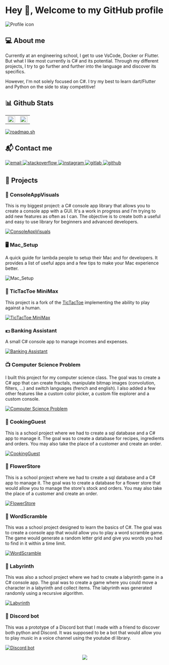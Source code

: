 # Hey 👋, Welcome to my GitHub profile

![Profile icon](ressources/profile_logo.png)
  
## 💻 About me

Currently at an engineering school, I get to use VsCode, Docker or Flutter. But what I like most currently is C# and its potential.
Through my different projects, I try to go further and further into the language and discover its specifics.

However, I'm not solely focused on C#. I try my best to learn dart/Flutter and Python on the side to stay competitive!  
  
## 📊 Github Stats

<table>
    <tr>
        <td valign="top" width="50%">
            <img src="https://github-readme-stats.vercel.app/api?username=MorganKryze&show_icons=true&count_private=true&hide_border=true" align="left" style="width: 100%" />
        </td>
        <td valign="top" width="50%">
            <img src="https://github-readme-stats.vercel.app/api/top-langs/?username=MorganKryze&hide_border=true&layout=compact" align="left" style="width: 100%" />
        </td>
    </tr>
</table>  

[![roadmap.sh](https://api.roadmap.sh/v1-badge/wide/64e8b055b128dce3cb755b76?variant=light&roadmaps=flutter%2Cpython%2Csql%2Cdocker)](https://roadmap.sh)

## 📬 Contact me

<a href="mailto:morgan@kodelab.fr" target="_blank">
    <img src="https://img.shields.io/badge/email-%23D14836.svg?&style=for-the-badge&logo=gmail&logoColor=white" alt="email" style="margin-bottom: 5px;" />
</a>

<a href="https://stackoverflow.com/users/MorganK" target="_blank">
    <img src=https://img.shields.io/badge/stackoverflow-%23F28032.svg?&style=for-the-badge&logo=stackoverflow&logoColor=white alt=stackoverflow style="margin-bottom: 5px;" />
</a>

<a href="https://instagram.com/morgan.krz" target="_blank">
    <img src=https://img.shields.io/badge/instagram-%23000000.svg?&style=for-the-badge&logo=instagram&logoColor=white alt=instagram style="margin-bottom: 5px;" />
</a>

<a href="https://gitlab.com/MorganKryze" target="_blank">
    <img src=https://img.shields.io/badge/gitlab-330F63.svg?&style=for-the-badge&logo=gitlab&logoColor=white alt=gitlab style="margin-bottom: 5px;" />
</a>

<a href="https://github.com/MorganKryze" target="_blank">
    <img src=https://img.shields.io/badge/github-%2324292e.svg?&style=for-the-badge&logo=github&logoColor=white alt=github style="margin-bottom: 5px;" />
</a>

## 📁 Projects

### 🌄 ConsoleAppVisuals

This is my biggest project: a C# console app library that allows you to create a console app with a GUI. It's a work in progress and I'm trying to add new features as often as I can. The objective is to create both a useful and easy to use library for beginners and advanced developers.

[![ConsoleAppVisuals](ressources/presentation.gif)](https://github.com/MorganKryze/ConsoleAppVisuals)

### 🖥️ Mac_Setup

A quick guide for lambda people to setup their Mac and for developers. It provides a list of useful apps and a few tips to make your Mac experience better.

![Mac_Setup](ressources/setup.png)

### 📝 TicTacToe MiniMax

This project is a fork of the [TicTacToe](https://github.com/Cledersonbc/tic-tac-toe-minimax) implementing the ability to play against a human.

[![TicTacToe MiniMax](ressources/minimax.png)](https://github.com/MorganKryze/tic-tac-toe-minimax)

### 💵 Banking Assistant

A small C# console app to manage incomes and expenses.

[![Banking Assistant](ressources/bank.png)](https://github.com/MorganKryze/BankingAssistant)

### 📺 Computer Science Problem

I built this project for my computer science class. The goal was to create a C# app that can create fractals, manipulate bitmap images (convolution, filters, ...) and switch languages (french and english). I also added a few other features like a custom color picker, a custom file explorer and a custom console.

[![Computer Science Problem](ressources/csp.png)](https://github.com/MorganKryze/Computer_Science_Problem)

### 🥣 CookingGuest

This is a school project where we had to create a sql database and a C# app to manage it. The goal was to create a database for recipes, ingredients and orders. You may also take the place of a customer and create an order.

[![CookingGuest](ressources/cookinguest.png)](https://github.com/MorganKryze/CookinGuest)

### 🌹 FlowerStore

This is a school project where we had to create a sql database and a C# app to manage it. The goal was to create a database for a flower store that would allow you to manage the store's stock and orders. You may also take the place of a customer and create an order.

[![FlowerStore](ressources/flowers.png)](https://github.com/MorganKryze/MDD_FlowerStore)

### 📃 WordScramble

This was a school project designed to learn the basics of C#. The goal was to create a console app that would allow you to play a word scramble game. The game would generate a random letter grid and give you words you had to find in it within a time limit.

[![WordScramble](ressources/word_scramble.png)](https://github.com/MorganKryze/WordScramble)

### 📜 Labyrinth

This was also a school project where we had to create a labyrinth game in a C# console app. The goal was to create a game where you could move a character in a labyrinth and collect items. The labyrinth was generated randomly using a recursive algorithm.

[![Labyrinth](ressources/labyrinth.png)](https://github.com/MorganKryze/Labyrinth)

### 🤖 Discord bot

This was a prototype of a Discord bot that I made with a friend to discover both python and Discord. It was supposed to be a bot that would allow you to play music in a voice channel using the youtube dl library.

[![Discord bot](ressources/discord_logo.jpg)](https://github.com/MorganKryze/Bot_discord)

<div align="center">
    <img src="https://komarev.com/ghpvc/?username=MorganKryze&&style=flat-square" align="center" />
</div>  

